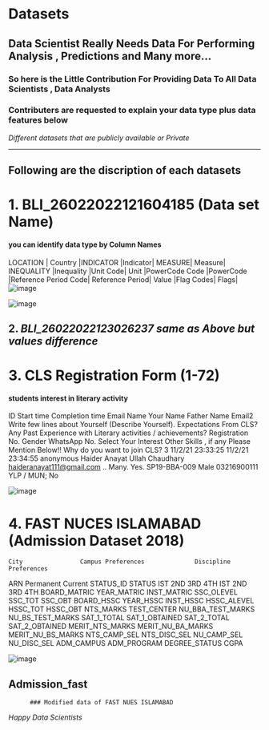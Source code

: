 # Datasets
## Data Scientist Really Needs Data For Performing Analysis , Predictions and Many more...
### So here is the Little Contribution For Providing Data To All Data Scientists , Data Analysts

### Contributers are requested to explain your data type plus data features below

_Different datasets that are publicly available or Private_

_________________________________________________________________________________________

## Following are the discription of each datasets 

# 1.   BLI_26022022121604185 (Data set Name) 
   #### you can identify data type by Column Names
                   
LOCATION |	Country	|INDICATOR	|Indicator|	MEASURE|	Measure|	INEQUALITY	|Inequality	|Unit Code|	Unit	|PowerCode Code	|PowerCode	|Reference Period Code|	Reference Period|	Value	|Flag Codes|	Flags|
![image](https://user-images.githubusercontent.com/54352225/158780873-d2ce61bf-a2a8-4978-b5b2-0fa684065e9d.png)
	
![image](https://user-images.githubusercontent.com/54352225/158782503-b0859638-bc46-4dd6-97f2-0ace8b858d45.png)

## 2.    *BLI_26022022123026237 same as Above but values difference*

# 3.  CLS Registration Form (1-72) 
 #### students interest in literary activity
 
 ID	Start time	Completion time	Email	Name	Your Name	Father Name	Email2	Write few lines about Yourself (Describe Yourself).	Expectations From CLS?	Any Past Experience with Literary activities / achievements?	Registration No.	Gender	WhatsApp No.	Select Your Interest	Other Skills , if any Please Mention Below!!	Why do you want to join CLS?
3	11/2/21 23:33:25	11/2/21 23:34:55	anonymous		Haider	Anayat Ullah Chaudhary	haideranayat111@gmail.com 	..	Many.	Yes.	SP19-BBA-009 	Male	03216900111	YLP / MUN;	No	
	
![image](https://user-images.githubusercontent.com/54352225/159122085-9e2b6d51-db2f-43a3-83bf-6c5d42b27764.png)

# 4. FAST NUCES ISLAMABAD (Admission Dataset 2018)

	City				Campus Preferences				Discipline Preferences																																		
ARN	Permanent	Current	STATUS_ID	STATUS	IST	2ND	3RD	4TH	IST	2ND	3RD	4TH	BOARD_MATRIC	YEAR_MATRIC	INST_MATRIC	SSC_OLEVEL	SSC_TOT	SSC_OBT	BOARD_HSSC	YEAR_HSSC	INST_HSSC	HSSC_ALEVEL	HSSC_TOT	HSSC_OBT	NTS_MARKS	TEST_CENTER	NU_BBA_TEST_MARKS	NU_BS_TEST_MARKS	SAT_1_TOTAL	SAT_1_OBTAINED	SAT_2_TOTAL	SAT_2_OBTAINED	MERIT_NTS_MARKS	MERIT_NU_BA_MARKS	MERIT_NU_BS_MARKS	NTS_CAMP_SEL	NTS_DISC_SEL	NU_CAMP_SEL	NU_DISC_SEL	ADM_CAMPUS	ADM_PROGRAM	DEGREE_STATUS	CGPA
								
![image](https://user-images.githubusercontent.com/54352225/159282183-20e15898-43f1-43c5-b377-1e7ec4831e83.png)
 ## Admission_fast
 
          ### Modified data of FAST NUES ISLAMABAD


 
 



_Happy Data Scientists_
